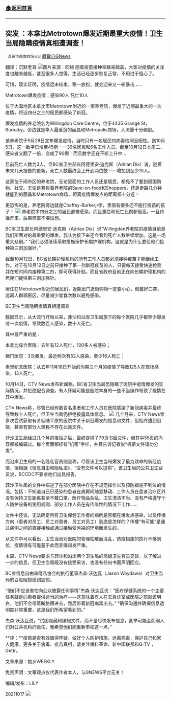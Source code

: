 ###  [:house:返回首頁](https://github.com/ourhimalayas/txt)
---


## 突发 ：本拿比Metrotown爆发近期最重大疫情！卫生当局隐瞒疫情真相遭调查！
` 温哥华圆成农场🇨🇦` [轉載自GNews](https://gnews.org/zh-hans/1600592/)

翻译：沉默老哥
![](https://assets.gnews.org/wp-content/uploads/2021/10/640-1-edited.png)图片来源：网络
随着疫苗接种率越来越高，大家对疫情的关注度也越来越低，甚至很多人觉得，生活已经逐步恢复正常，不用过于担心了。

可惜，现实证明，疫情远未结束。稍一放松，就会迎来又一轮暴击……

Metrotown爆发疫情：感染90人 死亡10人

位于大温地区本拿比市Metrotown附近的一家养老院，爆发了近期最重大的一次疫情，将近四分之三的居民都感染了新冠。

爆发疫情的养老院名为Willingdon Care Centre，位于4435 Grange St，Burnaby。旁边就是华人最爱逛的丽晶和Metropolis商场，人流量十分稠密。

该养老院于9月28日宣布爆发疫情，当时只有一名居民的病毒检测呈阳性。到10月5日，这一数字已增至45例——39名居民和6名工作人员。截至10月12日本周二，感染者又翻了一倍，变成了90例！而且数字还在不断上升中…

目前死亡人数为3人，但BC省卫生部长阿德里安·迪克斯（Adrian Dix）说，随着未来几天报告的更新，死亡人数最终会上升到两位数——增加到至少10人。

这家位于闹市区的养老院，无论里面的工作人员还是居民，都免不了要到周围购物、社交。无论是紧挨着养老院的Save-on-food和Shoppers，还是走路几分钟就能到的丽晶和Metrotown商场，距离疫情爆发点的距离都十分近！

更恐怖的是，养老院旁边就是Chaffey-Burke小学，里面有很多还不能打疫苗的孩子！
![](https://assets.gnews.org/wp-content/uploads/2021/10/640-2.png)
养老院中四分之三的居民都被感染，而且重症和死亡比例都很高。一旦传播开来，后果简直不堪设想。

BC省卫生部长阿德里安·迪克斯（Adrian Dix）说“Willingdon养老院的疫情目前是我们所面对的最重要的爆发，我认为接下来还会看到死亡人数继续增加。这是一场重大悲剧。” “我们必须继续采取措施保护长期护理机构，这就是为什么要给他们接种第三剂加强针。”

截至10月12日，BC省长期护理机构的所有工作人员都必须接种疫苗才能继续工作。对于在10月12日之前只接种了第一剂新冠疫苗的人，只要每天接受快速检测并在短时间内接种第二剂，即可获得补贴。而且省政府目前正在向长期护理机构的居民们提供第三剂加强针。

居住在Metrotown附近的居民们，近期出门逛街购物一定要小心，佩戴好口罩，远离人群稠密区，尽量减少堂食次数以避免感染。

BC卫生当局隐瞒疫情真相遭调查

数据显示，从大流行开始以来，菲沙和沿岸卫生局旗下的每个医院几乎都至少爆发过一次疫情，导致数百人感染，数十人死亡。

其中最严重的是：

本拿比综合医院：去年有12人死亡，100多人被感染；

狮门医院：3次暴发，最近两次有52人感染，至少16人死亡；

素里纪念医院：从去年11月18日开始的为期三个月的疫情了导致125人在现场感染，13人死亡。

10月14日，CTV News发布新闻称，BC省卫生当局恐隐瞒了医院中疫情爆发的实际情况，并拒绝配合调查。有人怀疑可能是医院本身的一些不当操作导致了疫情在其中爆发。

CTV News称，尽管已经有数百名患者和工作人员在医院感染了新冠病毒并最终导致数十人死亡，但卫生当局仍拒绝披露具体信息。
![](https://assets.gnews.org/wp-content/uploads/2021/10/640-3.png)
几个月来，CTV News曾多次尝试获取有关低陆平原的医院中关于新冠爆发的信息和文件，但始终遭到阻挠，甚至有部分人坚称不存在此类文件。

菲沙卫生局经过几个月的推拒之后，最终提供了79页书面文件，但其中55页的内容都被编辑过。每个页面都标有“机密”字样，并且告诉记者说“机密文件请勿分发”。

而沿岸卫生局的一名隐私官员则坚称，尽管该卫生当局爆发了最为致命的新冠疫情，但根据《信息自由和隐私法》，“没有文件可以提供”。该卫生局的公共卫生官员说，BCCDC不要求他们出具报告。

菲沙卫生局的文件中描述了在部分医院中存在不规范操作以及预防措施不到位的情况。包括：不知道自己已感染的患者在病房间随意移动、工作人员在患者治疗区外没有保持卫生距离甚至不戴口罩、医疗物品杂乱、卫生清洁不当、没有严格遵守个人防护设备的使用规则、部分工作人员在有传染性的情况下工作……

文件中还说，无法确定所有卫生保健工作者的病例是否都在爆发点感染，以及传播方向（患者对员工、员工对患者、员工对员工）到底是怎样的？传播“有可能”是通过病例之间的直接接触或通过接触受污染的环境而发生的。

从文件中可以看出，卫生当局对医院的管理松散而混乱，防疫措施的执行不够到位，疫情很有可能基于此而变得越发严重。

本周，CTV News要求与菲沙和沿岸两个卫生局的高级卫生官员交谈，以了解进一步的信息，但卫生当局既没有接受采访，也没有任何书面声明回应。

BC省信息自由和隐私协会的执行董事杰森·沃达瓦（Jason Woydawa）对卫生当局的百般阻挠感到震惊。

“他们不应该害怕向公众披露任何事情”杰森·沃达瓦说：“医疗保健系统的一个主要任务就是向患者提供适当的治疗——这意味着有人在去急诊室或医院之前就该明白，他们不会带着断胳膊进去，然后带着新冠病毒出去。” “确保沟通并确保信息透明度非常重要，这是我们所希望看到的。”

杰森·沃达瓦说，“试图隐藏和编辑文件，而不是尽快发布信息，此举可能会削弱人们对公共机构的信任，我希望他们能重新审视这一点。”

**评：**疫苗是否有效值得怀疑，做好个人防护措施，远离病毒，保护自己和家人健康。更多关于病毒、疫苗真相，请关注爆料革命、新中国联邦和G-TV ，Gettr。

文章来源：她乡WEEKLY

免责声明：文章观点仅代表作者本人，与GNEWS平台无关！

编辑/发布：LILY

20211017
![](https://assets.gnews.org/wp-content/uploads/2021/08/WhatsApp-Image-2021-03-19-at-8.52.30-PM.jpeg)
